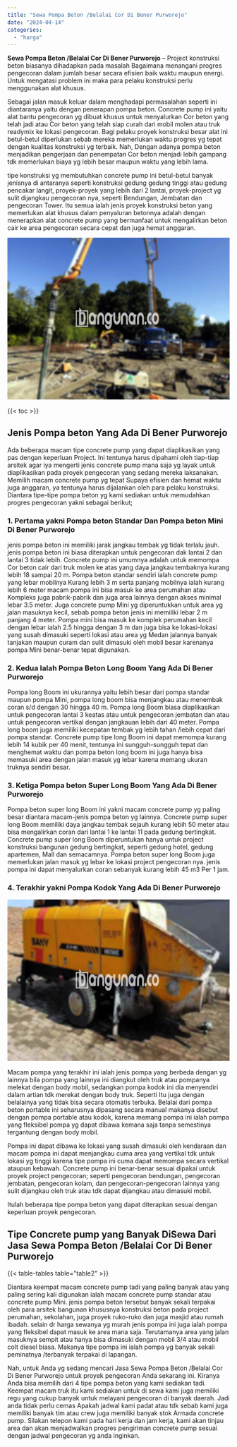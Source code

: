 ```yaml
---
title: "Sewa Pompa Beton /Belalai Cor Di Bener Purworejo"
date: "2024-04-14"
categories: 
  - "harga"
---
```


**Sewa Pompa Beton /Belalai Cor Di Bener Purworejo** – Project konstruksi beton biasanya dihadapkan pada masalah Bagaimana menangani progres pengecoran dalam jumlah besar secara efisien baik waktu maupun energi. Untuk mengatasi problem ini maka para pelaku konstruksi perlu menggunakan alat khusus.

Sebagai jalan masuk keluar dalam menghadapi permasalahan seperti ini diantaranya yaitu dengan penerapan pompa beton. Concrete pump ini yaitu alat bantu pengecoran yg dibuat khusus untuk menyalurkan Cor beton yang telah jadi atau Cor beton yang telah siap curah dari mobil molen atau truk readymix ke lokasi pengecoran. Bagi pelaku proyek konstruksi besar alat ini betul-betul diperlukan sebab mereka memerlukan waktu progres yg tepat dengan kualitas konstruksi yg terbaik. Nah, Dengan adanya pompa beton menjadikan pengerjaan dan penempatan Cor beton menjadi lebih gampang tdk memerlukan biaya yg lebih besar maupun waktu yang lebih lama.

tipe konstruksi yg membutuhkan concrete pump ini betul-betul banyak jenisnya di antaranya seperti konstruksi gedung gedung tinggi atau gedung pencakar langit, proyek-proyek yang lebih dari 2 lantai, proyek-project yg sulit dijangkau pengecoran nya, seperti Bendungan, Jembatan dan pengecoran Tower. Itu semua ialah jenis proyek konstruksi beton yang memerlukan alat khusus dalam penyaluran betonnya adalah dengan menerapkan alat concrete pump yang bermanfaat untuk mengalirkan beton cair ke area pengecoran secara cepat dan juga hemat anggaran.

![Sewa Pompa Beton /Belalai Cor Di Bener Purworejo](/images/sewa-concrete-pump-12.png)

{{< toc >}}

## Jenis Pompa beton Yang Ada Di Bener Purworejo

Ada beberapa macam tipe concrete pump yang dapat diaplikasikan yang pas dengan keperluan Project. Ini tentunya harus dipahami oleh tiap-tiap arsitek agar iya mengerti jenis concrete pump mana saja yg layak untuk diaplikasikan pada proyek pengecoran yang sedang mereka laksanakan. Memilih macam concrete pump yg tepat Supaya efisien dan hemat waktu juga anggaran, ya tentunya harus dijalankan oleh para pelaku konstruksi. Diantara tipe-tipe pompa beton yg kami sediakan untuk memudahkan progres pengecoran yakni sebagai berikut;

### 1\. Pertama yakni Pompa beton Standar Dan Pompa beton Mini Di Bener Purworejo

jenis pompa beton ini memiliki jarak jangkau tembak yg tidak terlalu jauh. jenis pompa beton ini biasa diterapkan untuk pengecoran dak lantai 2 dan lantai 3 tidak lebih. Concrete pump ini umumnya adalah untuk memompa Cor beton cair dari truk molen ke atas yang daya jangkau tembaknya kurang lebih 18 sampai 20 m. Pompa beton standar sendiri ialah concrete pump yang lebar mobilnya Kurang lebih 3 m serta panjang mobilnya ialah kurang lebih 6 meter macam pompa ini bisa masuk ke area perumahan atau Kompleks juga pabrik-pabrik dan juga area lainnya dengan akses minimal lebar 3.5 meter. Juga concrete pump Mini yg diperuntukkan untuk area yg jalan masuknya kecil, sebab pompa beton jenis ini memiliki lebar 2 m panjang 4 meter. Pompa mini bisa masuk ke komplek perumahan kecil dengan lebar ialah 2.5 hingga dengan 3 m dan juga bisa ke lokasi-lokasi yang susah dimasuki seperti lokasi atau area yg Medan jalannya banyak tanjakan maupun curam dan sulit dimasuki oleh mobil besar karenanya pompa Mini benar-benar tepat digunakan.

### 2\. Kedua Ialah Pompa Beton Long Boom Yang Ada Di Bener Purworejo

Pompa long Boom ini ukurannya yaitu lebih besar dari pompa standar maupun pompa Mini, pompa long boom bisa menjangkau atau menembak coran s/d dengan 30 hingga 40 m. Pompa long Boom biasa diaplikasikan untuk pengecoran lantai 3 keatas atau untuk pengecoran jembatan dan atau untuk pengecoran vertikal dengan jangkauan lebih dari 40 meter. Pompa long boom juga memiliki kecepatan tembak yg lebih tahan /lebih cepat dari pompa standar. Concrete pump tipe long Boom ini dapat memompa kurang lebih 14 kubik per 40 menit, tentunya ini sungguh-sungguh tepat dan menghemat waktu dan pompa beton long boom ini juga hanya bisa memasuki area dengan jalan masuk yg lebar karena memang ukuran truknya sendiri besar.

### 3\. Ketiga Pompa beton Super Long Boom Yang Ada Di Bener Purworejo

Pompa beton super long Boom ini yakni macam concrete pump yg paling besar diantara macam-jenis pompa beton yg lainnya. Concrete pump super long Boom memiliki daya jangkau tembak sejauh kurang lebih 50 meter atau bisa mengalirkan coran dari lantai 1 ke lantai 11 pada gedung bertingkat. Concrete pump super long Boom diperuntukan hanya untuk project konstruksi bangunan gedung bertingkat, seperti gedung hotel, gedung apartemen, Mall dan semacamnya. Pompa beton super long Boom juga memerlukan jalan masuk yg lebar ke lokasi project pengecoran nya. jenis pompa ini dapat menyalurkan coran sebanyak kurang lebih 45 m3 Per 1 jam.

### 4\. Terakhir yakni Pompa Kodok Yang Ada Di Bener Purworejo

![Sewa Pompa Beton /Belalai Cor Di Bener Purworejo](/images/sewa-concrete-pump-30.png)

Macam pompa yang terakhir ini ialah jenis pompa yang berbeda dengan yg lainnya bila pompa yang lainnya ini diangkut oleh truk atau pompanya melekat dengan body mobil, sedangkan pompa kodok ini dia menyendiri dalam artian tdk merekat dengan body truk. Seperti Itu juga dengan belalainya yang tidak bisa secara otomatis terbuka. Belalai dari pompa beton portable ini seharusnya dipasang secara manual makanya disebut dengan pompa portable atau kodok, karena memang pompa ini ialah pompa yang fleksibel pompa yg dapat dibawa kemana saja tanpa semestinya tergantung dengan body mobil.

Pompa ini dapat dibawa ke lokasi yang susah dimasuki oleh kendaraan dan macam pompa ini dapat menjangkau cuma area yang vertikal tdk untuk lokasi yg tinggi karena tipe pompa ini cuma dapat memompa secara vertikal ataupun kebawah. Concrete pump ini benar-benar sesuai dipakai untuk proyek project pengecoran; seperti pengecoran bendungan, pengecoran jembatan, pengecoran kolam, dan pengecoran-pengecoran lainnya yang sulit dijangkau oleh truk atau tdk dapat dijangkau atau dimasuki mobil.

Itulah beberapa tipe pompa beton yang dapat diterapkan sesuai dengan keperluan proyek pengecoran.

## Tipe Concrete pump yang Banyak DiSewa Dari Jasa Sewa Pompa Beton /Belalai Cor Di Bener Purworejo

{{< table-tables table="table2" >}}

Diantara keempat macam concrete pump tadi yang paling banyak atau yang paling sering kali digunakan ialah macam concrete pump standar atau concrete pump Mini. jenis pompa beton tersebut banyak sekali terpakai oleh para arsitek bangunan khususnya konstruksi beton pada project perumahan, sekolahan, juga proyek ruko-ruko dan juga masjid atau rumah ibadah. selain dr harga sewanya yg murah jenis pompa ini juga ialah pompa yang fleksibel dapat masuk ke area mana saja. Terutamanya area yang jalan masuknya sempit atau hanya bisa dimasuki dengan mobil 3/4 atau mobil colt diesel biasa. Makanya tipe pompa ini ialah pompa yg banyak sekali peminatnya /terbanyak terpakai di lapangan.

Nah, untuk Anda yg sedang mencari Jasa Sewa Pompa Beton /Belalai Cor Di Bener Purworejo untuk proyek pengecoran Anda sekarang ini. Kiranya Anda bisa memilih dari 4 tipe pompa beton yang kami sediakan tadi. Keempat macam truk itu kami sediakan untuk di sewa kami juga memiliki regu yang cukup banyak untuk melayani pengecoran di banyak daerah. Jadi anda tidak perlu cemas Apakah jadwal kami padat atau tdk sebab kami juga memiliki banyak tim atau crew juga memiliki banyak stok Armada concrete pump. Silakan telepon kami pada hari kerja dan jam kerja, kami akan tinjau area dan akan menjadwalkan progres pengiriman concrete pump sesuai dengan jadwal pengecoran yg anda inginkan.

